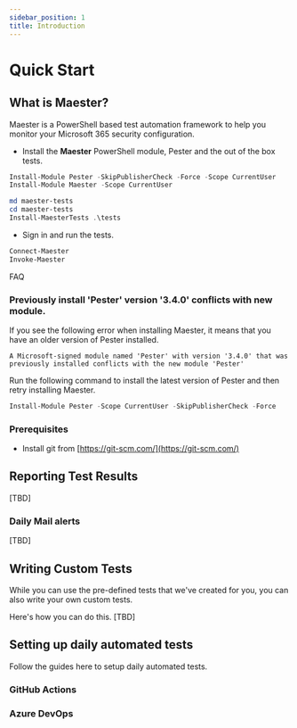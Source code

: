 ```yaml
---
sidebar_position: 1
title: Introduction
---
```


# Quick Start

## What is Maester?

Maester is a PowerShell based test automation framework to help you monitor your Microsoft 365 security configuration.


- Install the **Maester** PowerShell module, Pester and the out of the box tests.

```powershell
Install-Module Pester -SkipPublisherCheck -Force -Scope CurrentUser
Install-Module Maester -Scope CurrentUser

md maester-tests
cd maester-tests
Install-MaesterTests .\tests
```

- Sign in and run the tests.

```powershell
Connect-Maester
Invoke-Maester
```

FAQ

### Previously install 'Pester' version '3.4.0' conflicts with new module.

If you see the following error when installing Maester, it means that you have an older version of Pester installed.

```
A Microsoft-signed module named 'Pester' with version '3.4.0' that was previously installed conflicts with the new module 'Pester'
```

Run the following command to install the latest version of Pester and then retry installing Maester.

```powershell
Install-Module Pester -Scope CurrentUser -SkipPublisherCheck -Force
```



### Prerequisites

* Install git from [https://git-scm.com/](https://git-scm.com/)


## Reporting Test Results

[TBD]

### Daily Mail alerts

[TBD]

## Writing Custom Tests

While you can use the pre-defined tests that we've created for you, you can also write your own custom tests.

Here's how you can do this.
[TBD]

## Setting up daily automated tests

Follow the guides here to setup daily automated tests.

### GitHub Actions

### Azure DevOps


